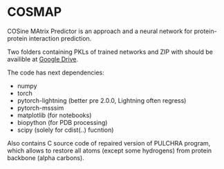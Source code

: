 # COSMAP
COSine MAtrix Predictor is an approach and a neural network for protein-protein interaction prediction. 


Two folders containing PKLs of trained networks and ZIP with should be availible at [Google Drive](https://drive.google.com/drive/folders/1Ie4GQh8ocsVjxe9ssAzMpX9lLP7tsY1D?usp=drive_link).

The code has next dependencies:
- numpy
- torch
- pytorch-lightning   (better pre 2.0.0, Lightning often regress)
- pytorch-msssim
- matplotlib   (for notebooks)
- biopython   (for PDB processing)
- scipy  (solely for cdist(..) fucntion)

Also contains C source code of repaired version of PULCHRA program, which allows to restore all atoms (except some hydrogens) from protein backbone (alpha carbons).
